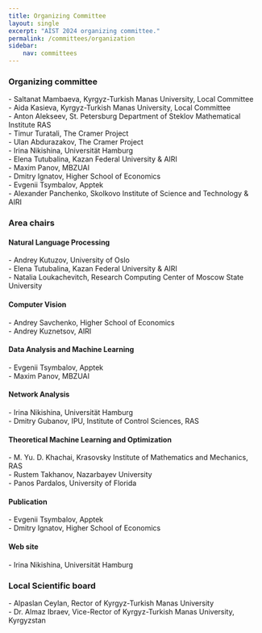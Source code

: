 ```yaml
---
title: Organizing Committee
layout: single
excerpt: "AIST 2024 organizing committee."
permalink: /committees/organization
sidebar: 
    nav: committees 
---
```


<h3>Organizing committee</h3>
<!--Habet Madoyan, American University of Armenia<br/>
Amalya Hambardzumyan, American University of Armenia<br/>-->
- Saltanat Mambaeva, Kyrgyz-Turkish Manas University, Local Committee<br/>
- Aida Kasieva, Kyrgyz-Turkish Manas University, Local Committee<br/>
- Anton Alekseev, St. Petersburg Department of Steklov Mathematical Institute RAS<br/>
- Timur Turatali, The Cramer Project<br/>
- Ulan Abdurazakov, The Cramer Project<br/>
- Irina Nikishina, Universität Hamburg<br/>
- Elena Tutubalina, Kazan Federal University & AIRI<br/>
- Maxim Panov, MBZUAI<br/>
- Dmitry Ignatov, Higher School of Economics<br/>
- Evgenii Tsymbalov, Apptek<br/>
- Alexander Panchenko, Skolkovo Institute of Science and Technology & AIRI<br/>

<h3>Area chairs</h3>

<h4>Natural Language Processing</h4>
- Andrey Kutuzov, University of Oslo<br/>
- Elena Tutubalina, Kazan Federal University & AIRI<br/>
- Natalia Loukachevitch, Research Computing Center of Moscow State University

<h4>Computer Vision</h4>
- Andrey Savchenko, Higher School of Economics<br>
- Andrey Kuznetsov, AIRI<br>

<h4>Data Analysis and Machine Learning</h4>
- Evgenii Tsymbalov, Apptek<br/>
- Maxim Panov, MBZUAI

<h4>Network Analysis</h4>
- Irina Nikishina, Universität Hamburg<br/>
- Dmitry Gubanov, IPU, Institute of Control Sciences, RAS<br/>

<h4>Theoretical Machine Learning and Optimization</h4>
- M. Yu. D. Khachai, Krasovsky Institute of Mathematics and Mechanics, RAS<br/> 
- Rustem Takhanov, Nazarbayev University<br/>  
- Panos Pardalos, University of Florida 

<h4>Publication</h4>
- Evgenii Tsymbalov, Apptek<br/>
- Dmitry Ignatov, Higher School of Economics 

<h4>Web site</h4>
- Irina Nikishina, Universität Hamburg<br>


<h3>Local Scientific board</h3>
- Alpaslan Ceylan, Rector of Kyrgyz-Turkish Manas University<br/>
- Dr. Almaz Ibraev, Vice-Rector of Kyrgyz-Turkish Manas University, Kyrgyzstan

<!--Michael Khachay, Krasovsky Institute of Mathematics and Mechanics<br/>
Panos Pardalos, University of Florida
<h3>Volunteers</h3> 
 -->
